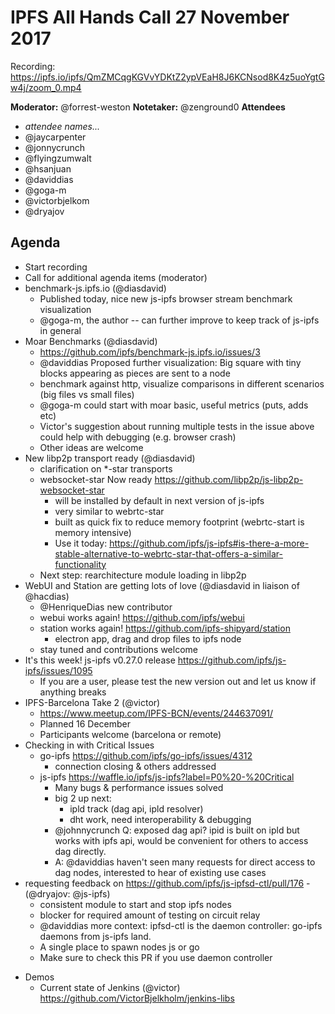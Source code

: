 # IPFS All Hands Call 27 November 2017

Recording: https://ipfs.io/ipfs/QmZMCqgKGVvYDKtZ2ypVEaH8J6KCNsod8K4z5uoYgtGw4j/zoom_0.mp4

**Moderator:**  @forrest-weston
**Notetaker:**  @zenground0
**Attendees** 
* _attendee names..._
* @jaycarpenter
* @jonnycrunch
* @flyingzumwalt
* @hsanjuan
* @daviddias
* @goga-m
* @victorbjelkom
* @dryajov


## Agenda

<!-- Ensure notetaker is present before you begin -->
- Start recording
- Call for additional agenda items (moderator)
- benchmark-js.ipfs.io (@diasdavid)
    - Published today, nice new js-ipfs browser stream benchmark visualization
    - @goga-m, the author -- can further improve to keep track of js-ipfs in general
- Moar Benchmarks (@diasdavid)
  - https://github.com/ipfs/benchmark-js.ipfs.io/issues/3
  - @daviddias Proposed further visualization: Big square with tiny blocks appearing as pieces are sent to a node
  - benchmark against http, visualize comparisons in different scenarios (big files vs small files)
  - @goga-m could start with moar basic, useful metrics (puts, adds etc)
  - Victor's suggestion about running multiple tests in the issue above could help with debugging (e.g. browser crash)
  - Other ideas are welcome
- New libp2p transport ready (@diasdavid)
    - clarification on *-star transports
    - websocket-star Now ready https://github.com/libp2p/js-libp2p-websocket-star
        - will be installed by default in next version of js-ipfs
        - very similar to webrtc-star 
        - built as quick fix to reduce memory footprint (webrtc-start is memory intensive)
        - Use it today: https://github.com/ipfs/js-ipfs#is-there-a-more-stable-alternative-to-webrtc-star-that-offers-a-similar-functionality
    - Next step: rearchitecture module loading in libp2p
- WebUI and Station are getting lots of love (@diasdavid in liaison of @hacdias)
    - @HenriqueDias new contributor
    - webui works again! https://github.com/ipfs/webui
    - station works again! https://github.com/ipfs-shipyard/station
        - electron app, drag and drop files to ipfs node
    - stay tuned and contributions welcome
- It's this week! js-ipfs v0.27.0 release https://github.com/ipfs/js-ipfs/issues/1095
    - If you are a user, please test the new version out and let us know if anything breaks
- IPFS-Barcelona Take 2 (@victor)
    - https://www.meetup.com/IPFS-BCN/events/244637091/
    - Planned 16 December
    - Participants welcome (barcelona or remote)
- Checking in with Critical Issues
  - go-ipfs https://github.com/ipfs/go-ipfs/issues/4312
      - connection closing & others addressed
  - js-ipfs https://waffle.io/ipfs/js-ipfs?label=P0%20-%20Critical
      - Many bugs & performance issues solved
      - big 2 up next: 
          - ipld track (dag api, ipld resolver)
          - dht work, need interoperability & debugging
      - @johnnycrunch Q: exposed dag api? ipid is built on ipld but works with ipfs api, would be convenient for others to access dag directly.
      - A: @daviddias haven't seen many requests for direct access to dag nodes, interested to hear of existing use cases
- requesting feedback on https://github.com/ipfs/js-ipfsd-ctl/pull/176 - (@dryajov: @js-ipfs)
    - consistent module to start and stop ipfs nodes
    - blocker for required amount of testing on circuit relay
    - @daviddias more context: ipfsd-ctl is the daemon controller: go-ipfs daemons from js-ipfs land.
    - A single place to spawn nodes js or go
    - Make sure to check this PR if you use daemon controller
<!-- Add items above this line. Use this format:
  - Item (@your_name: @target_audience)
-->

- Demos
    - Current state of Jenkins (@victor) 
        https://github.com/VictorBjelkholm/jenkins-libs

<!-- After each call, it is the responsibility of the notetaker to save the last
version of the notes in a file in ipfs/pm/meeting-notes, by opening a branch and
submitting a PR. -->

